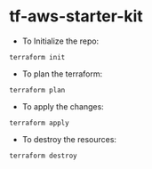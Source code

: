 # tf-aws-starter-kit

- To Initialize the repo:

```
terraform init
```

- To plan the terraform:

```
terraform plan
```

- To apply the changes:

```
terraform apply
```

- To destroy the resources:

```
terraform destroy
```
